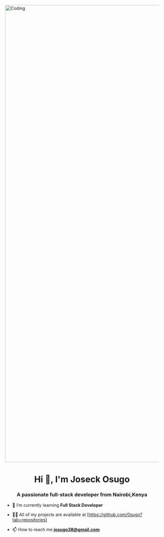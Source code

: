 <img align="center" alt="Coding" width="1500" src="https://www.web24zone.com/wp-content/uploads/2022/09/2c778e_89d09c380b7b4a09bcdbcb329c4734b3_mv2.gif">

<h1 align="center">Hi 👋, I'm Joseck Osugo</h1>
<h3 align="center">A passionate full-stack developer from Nairobi,Kenya</h3>

- 🌱 I’m currently learning **Full Stack Developer**

- 👨‍💻 All of my projects are available at [https://github.com/0sugo?tab=repositories]

- 📫 How to reach me **josugo38@gmail.com**
